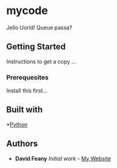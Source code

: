# mycode
Jello Uorld!  Queue passa?

## Getting Started
Instructions to get a copy ...

### Prerequesites
Install this first...

## Built with
*[Python](https://www.python.org/)

## Authors
* **David Feany** *Initial work* - [My Website](https://asdf.com/)



